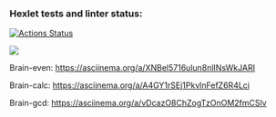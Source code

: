 ### Hexlet tests and linter status:
[![Actions Status](https://github.com/NickShelud/php-project-45/workflows/hexlet-check/badge.svg)](https://github.com/NickShelud/php-project-45/actions)

<a href="https://codeclimate.com/github/NickShelud/php-project-45/maintainability"><img src="https://api.codeclimate.com/v1/badges/daf8dd523ef5803ee309/maintainability" /></a>

Brain-even:
https://asciinema.org/a/XNBel5716ulun8nlINsWkJARI

Brain-calc:
https://asciinema.org/a/A4GY1rSEj1PkvlnFefZ6R4Lci

Brain-gcd:
https://asciinema.org/a/vDcazO8ChZogTzOnOM2fmCSlv
